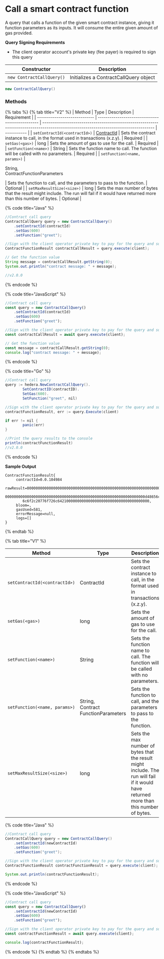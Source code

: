 # Call a smart contract function

A query that calls a function of the given smart contract instance, giving it function parameters as its inputs. It will consume the entire given amount of gas provided. 

**Query Signing Requirements**

* The client operator account's private key (fee payer) is required to sign this query

| Constructor               | Description                            |
| ------------------------- | -------------------------------------- |
| `new ContractCallQuery()` | Initializes a ContractCallQuery object |

```java
new ContractCallQuery()
```

### Methods

{% tabs %}
{% tab title="V2" %}
| Method                        | Type                                             | Description                                                                                                                             | Requirement |
| ----------------------------- | ------------------------------------------------ | --------------------------------------------------------------------------------------------------------------------------------------- | ----------- |
| `setContractId(<contractId>)` | [ContractId](../specialized-types.md#contractid) | Sets the contract instance to call, in the format used in transactions (x.z.y).                                                         | Required    |
| `setGas(<gas>)`               | long                                             | Sets the amount of gas to use for the call.                                                                                             | Required    |
| `setFunction(<name>)`         | String                                           | Sets the function name to call. The function will be called with no parameters.                                                         | Required    |
| `setFunction(<name, params>)` | <p>String, <br>ContractFunctionParameters</p>    | Sets the function to call, and the parameters to pass to the function.                                                                  | Optional    |
| `setMaxResultSize(<size>)`    | long                                             | Sets the max number of bytes that the result might include. The run will fail if it would have returned more than this number of bytes. | Optional    |

{% code title="Java" %}
```java
//Contract call query
ContractCallQuery query = new ContractCallQuery()
    .setContractId(contractId)
    .setGas(600)
    .setFunction("greet"); 

//Sign with the client operator private key to pay for the query and submit the query to a Hedera network
ContractFunctionResult contractCallResult = query.execute(client);

// Get the function value
String message = contractCallResult.getString(0);
System.out.println("contract message: " + message);

//v2.0.0
```
{% endcode %}

{% code title="JavaScript" %}
```javascript
//Contract call query
const query = new ContractCallQuery()
    .setContractId(contractId)
    .setGas(600)
    .setFunction("greet");

//Sign with the client operator private key to pay for the query and submit the query to a Hedera network
const contractCallResult = await query.execute(client);

// Get the function value
const message = contractCallResult.getString(0);
console.log("contract message: " + message);
```
{% endcode %}

{% code title="Go" %}
```java
//Contract call query
query := hedera.NewContractCallQuery().
		SetContractID(contractID).
		SetGas(600).
		SetFunction("greet", nil)

//Sign with the client operator private key to pay for the query and submit the query to a Hedera network
contractFunctionResult, err := query.Execute(client)

if err != nil {
		panic(err)
}

//Print the query results to the console
println(contractFunctionResult)
//v2.0.0
```
{% endcode %}

**Sample Output**



```
ContractFunctionResult{
     contractId=0.0.104984
     rawResult=000000000000000000000000000000000000000000000000000000000000002
        0000000000000000000000000000000000000000000000000000000000000000d48656c
        6c6f2c20776f726c642100000000000000000000000000000000000000, 
     bloom=, 
     gasUsed=581, 
     errorMessage=null, 
     logs=[]
}
```
{% endtab %}

{% tab title="V1" %}


| Method                        | Type                                              | Description                                                                                                                             | Requirement |
| ----------------------------- | ------------------------------------------------- | --------------------------------------------------------------------------------------------------------------------------------------- | ----------- |
| `setContractId(<contractId>)` | ContractId                                        | Sets the contract instance to call, in the format used in transactions (x.z.y).                                                         | Required    |
| `setGas(<gas>)`               | long                                              | Sets the amount of gas to use for the call.                                                                                             | Required    |
| `setFunction(<name>)`         | String                                            | Sets the function name to call. The function will be called with no parameters.                                                         | Required    |
| `setFunction(<name, params>)` | <p>String, <br>Contract<br>FunctionParameters</p> | Sets the function to call, and the parameters to pass to the function.                                                                  | Optional    |
| `setMaxResultSize(<size>)`    | long                                              | Sets the max number of bytes that the result might include. The run will fail if it would have returned more than this number of bytes. | Optional    |

{% code title="Java" %}
```java
//Contract call query
ContractCallQuery query = new ContractCallQuery()
    .setContractId(newContractId)
    .setGas(600)
    .setFunction("greet");

//Sign with the client operator private key to pay for the query and submit the query to a Hedera network
ContractFunctionResult contractFunctionResult = query.execute(client);

System.out.println(contractFunctionResult);
```
{% endcode %}

{% code title="JavaScript" %}
```javascript
//Contract call query
const query = new ContractCallQuery()
    .setContractId(newContractId)
    .setGas(600)
    .setFunction("greet");

//Sign with the client operator private key to pay for the query and submit the query to a Hedera network
const contractFunctionResult = await query.execute(client);

console.log(contractFunctionResult);
```
{% endcode %}
{% endtab %}
{% endtabs %}
